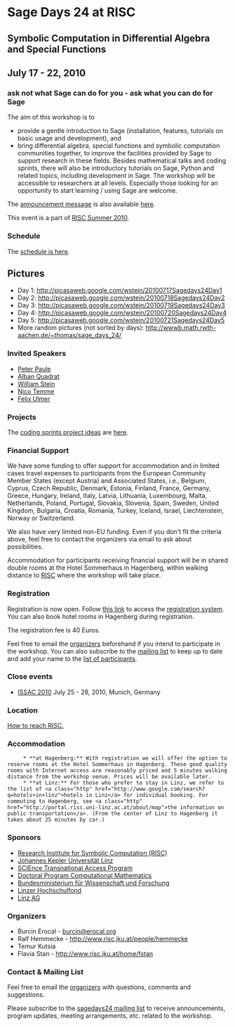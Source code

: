 

# Sage Days 24 at RISC


## Symbolic Computation in Differential Algebra and Special Functions


## July 17 - 22, 2010


### ask not what Sage can do for you - ask what you can do for Sage

The aim of this workshop is to 

* provide a gentle introduction to Sage (installation, features, tutorials on basic usage and development), and 
* bring differential algebra, special functions and symbolic computation communities together, to improve the facilities provided by Sage to support research in these fields. 
Besides mathematical talks and coding sprints, there will also be introductory tutorials on Sage, Python and related topics, including development in Sage. The workshop will be accessible to researchers at all levels. Especially those looking for an opportunity to start learning / using Sage are welcome. 

The <a href="/days24/announcement">announcement message</a> is also available <a href="/days24/announcement">here</a>. 

This event is a part of <a class="http" href="http://www.risc.uni-linz.ac.at/about/conferences/summer2010/">RISC Summer 2010</a>. 


### Schedule

The <a href="/days24/schedule">schedule is here</a>. 


## Pictures

   * Day 1: <a href="http://picasaweb.google.com/wstein/20100717Sagedays24Day1">http://picasaweb.google.com/wstein/20100717Sagedays24Day1</a> 
   * Day 2: <a href="http://picasaweb.google.com/wstein/20100718Sagedays24Day2">http://picasaweb.google.com/wstein/20100718Sagedays24Day2</a> 
   * Day 3: <a href="http://picasaweb.google.com/wstein/20100719Sagedays24Day3">http://picasaweb.google.com/wstein/20100719Sagedays24Day3</a> 
   * Day 4: <a href="http://picasaweb.google.com/wstein/20100720Sagedays24Day4">http://picasaweb.google.com/wstein/20100720Sagedays24Day4</a> 
   * Day 5: <a href="http://picasaweb.google.com/wstein/20100721Sagedays24Day5">http://picasaweb.google.com/wstein/20100721Sagedays24Day5</a> 
   * More random pictures (not sorted by days): <a href="http://wwwb.math.rwth-aachen.de/~thomas/sage_days_24/">http://wwwb.math.rwth-aachen.de/~thomas/sage_days_24/</a> 

### Invited Speakers

* <a class="http" href="http://www.risc.uni-linz.ac.at/home/ppaule">Peter Paule</a> 
* <a class="http" href="http://www-sop.inria.fr/members/Alban.Quadrat/">Alban Quadrat</a> 
* <a class="http" href="http://wstein.org/">William Stein</a> 
* <a class="http" href="http://homepages.cwi.nl/~nicot/">Nico Temme</a> 
* <a class="http" href="http://perso.univ-rennes1.fr/felix.ulmer/">Felix Ulmer</a> 

### Projects

The <a href="/days24/projects">coding sprints project ideas</a> are <a href="/days24/projects">here</a>.  


### Financial Support

We have some funding to offer support for accommodation and in limited cases travel expenses to participants from the European Community Member States (except Austria) and Associated States, i.e.,  Belgium, Cyprus, Czech Republic, Denmark, Estonia, Finland, France, Germany, Greece, Hungary, Ireland, Italy, Latvia, Lithuania, Luxembourg, Malta, Netherlands, Poland, Portugal, Slovakia, Slovenia, Spain, Sweden, United Kingdom, Bulgaria, Croatia, Romania, Turkey, Iceland, Israel, Liechtenstein, Norway or Switzerland. 

We also have very limited non-EU funding. Even if you don't fit the criteria above, feel free to contact the organizers via email to ask about possibilities.  

Accommodation for participants receiving financial support will be in shared double rooms at the Hotel Sommerhaus in Hagenberg, within walking distance to <a class="http" href="http://www.risc.jku.at">RISC</a> where the workshop will take place. 


### Registration

Registration is now open. Follow <a class="http" href="http://www.risc.uni-linz.ac.at/about/conferences/summer2010/registration/">this link</a> to access the <a class="http" href="http://www.risc.uni-linz.ac.at/about/conferences/summer2010/registration/">registration system</a>. You can also book hotel rooms in Hagenberg during registration. 

The registration fee is 40 Euros. 

Feel free to email the <a href="/days24#organizers">organizers</a> beforehand if you intend to participate in the workshop. You can also subscribe to the <a href="/days24#contact">mailing list</a> to keep up to date and add your name to the <a href="/days24/participants">list of participants</a>. 
### Close events

* <a class="http" href="http://www.issac-conference.org/2010/">ISSAC 2010</a> July 25 - 28, 2010, Munich, Germany 

### Location

<a class="https" href="https://portal.risc.uni-linz.ac.at/about/map">How to reach RISC.</a> 


### Accommodation

         * **at Hagenberg:** With registration we will offer the option to reserve rooms at the Hotel Sommerhaus in Hagenberg. These good quality rooms with Internet access are reasonably priced and 5 minutes walking distance from the workshop venue. Prices will be available later. 
         * **at Linz:** For those who prefer to stay in Linz, we refer to the list of <a class="http" href="http://www.google.com/search?q=hotels+in+linz">hotels in Linz</a> for individual booking. For commuting to Hagenberg, see <a class="http" href="http://portal.risc.uni-linz.ac.at/about/map">the information on public transportation</a>. (From the center of Linz to Hagenberg it takes about 25 minutes by car.) 
<a name="sponsors"></a> 
### Sponsors

* <a class="http" href="http://www.risc.jku.at/">Research Institute for Symbolic Computation (RISC)</a> 
* <a class="http" href="http://www.jku.at">Johannes Kepler Universität Linz</a> 
* <a class="http" href="http://www.risc.uni-linz.ac.at/projects/science/access/">SCIEnce Transnational Access Program</a> 
* <a class="http" href="http://www.dk-compmath.jku.at/">Doctoral Program Computational Mathematics</a> 
* <a class="http" href="http://www.bmwf.gv.at/">Bundesministerium für Wissenschaft und Forschung</a> 
* <a class="http" href="http://www.land-oberoesterreich.gv.at/cps/rde/xchg/SID-7E548661-2E010566/ooe/hs.xsl/33112_DEU_HTML.htm">Linzer Hochschulfond</a> 
* <a class="http" href="http://www.linzag.at/">Linz AG</a> 
<a name="organizers"></a> 
### Organizers

* Burcin Erocal - <a href="mailto:burcin@erocal.org">burcin@erocal.org</a> 
* Ralf Hemmecke - <a href="http://www.risc.jku.at/people/hemmecke">http://www.risc.jku.at/people/hemmecke</a> 
* Temur Kutsia 
* Flavia Stan - <a href="http://www.risc.jku.at/home/fstan">http://www.risc.jku.at/home/fstan</a> 
<a name="contact"></a> 
### Contact & Mailing List

Feel free to email the <a href="/days24#organizers">organizers</a> with questions, comments and suggestions. 

Please subscribe to the <a class="http" href="http://groups.google.com/group/sagedays24">sagedays24 mailing list</a> to receive announcements, program updates, meeting arrangements, etc. related to the workshop. 

